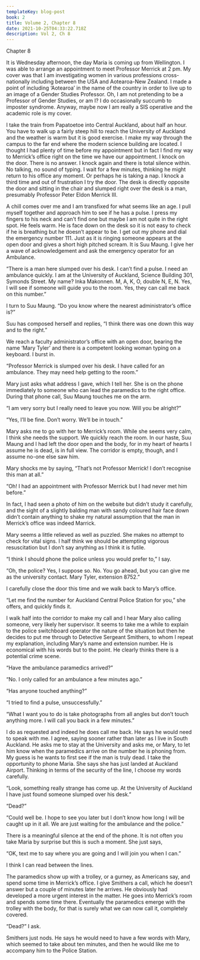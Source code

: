 ```yaml
---
templateKey: blog-post
book: 2
title: Volume 2, Chapter 8
date: 2021-10-25T04:33:22.718Z
description: Vol 2, Ch 8
---
```

Chapter 8

It is Wednesday afternoon, the day Maria is coming up from Wellington. I was able to arrange an appointment to meet Professor Merrick at 2 pm. My cover was that I am investigating  women in various professions cross-nationally including between the USA and Aotearoa-New Zealand. I made a point of including ‘Aotearoa’ in the name of the country in order to live up to an image of a Gender Studies Professor. Oh, I am not pretending to be a Professor of Gender Studies, or am I? I do occasionally succumb to imposter syndrome. Anyway, maybe now I am really a SIS operative and the academic role is my cover. 

I take the train from Papatoetoe into Central Auckland, about half an hour. You have to walk up a fairly steep hill to reach the University of Auckland and the weather is warm but it is good exercise. I make my way through the campus to the far end where the modern science building are located. I thought I had plenty of time before my appointment but in fact I find my way to Merrick’s office right on the time we have our appointment. I knock on the door. There is no answer. I knock again and there is total silence within. No talking, no sound of typing. I wait for a few minutes, thinking he might return to his office any moment. Or perhaps he is taking a nap. I knock a third time and out of frustration I try the door. The desk is directly opposite the door and sitting in the chair and slumped right over the desk is a man, presumably Professor Peter Eldon Merrick III.

A chill comes over me and I am transfixed for what seems like an age. I pull myself together and approach him to see if he has a pulse. I press my fingers to his neck and can't find one but maybe I am not quite in the right spot. He feels warm. He is face down on the desk so it is not easy to check if he is breathing but he doesn’t appear to be. I get out my phone and dial the emergency number 111. Just as it is ringing someone appears at the open door and gives a short high pitched scream. It is Suu Maung. I give her a wave of acknowledgement and ask the emergency operator for an Ambulance. 

“There is a man here slumped over his desk. I can’t find a pulse. I need an ambulance quickly. I am at the University of Auckland, Science Building 301, Symonds Street. My name? Inka Makonnen. M, A, K, O, double N, E, N. Yes, I will see if someone will guide you to the room. Yes, they can call me back on this number.”

I turn to Suu Maung. “Do you know where the nearest administrator’s office is?”

Suu has composed herself and replies, “I think there was one down this way and to the right.”

We reach a faculty administrator’s office with an open door, bearing the name ‘Mary Tyler’ and there is a competent looking woman typing on a keyboard. I burst in.

“Professor Merrick is slumped over his desk. I have called for an ambulance. They may need help getting to the room.”

Mary just asks what address I gave, which I tell her. She is on the phone immediately to someone who can lead the paramedics to the right office. During that phone call, Suu Maung touches me on the arm. 

“I am very sorry but I really need to leave you now. Will you be alright?”

“Yes, I’ll be fine. Don’t worry. We’ll be in touch.”

Mary asks me to go with her to Merrick’s room. While she seems very calm, I think she needs the support. We quickly reach the room. In our haste, Suu Maung and I had left the door open and the body, for in my heart of hearts I assume he is dead, is in full view. The corridor is empty, though, and I assume no-one else saw him. 

Mary shocks me by saying, “That’s not Professor Merrick! I don’t recognise this man at all.”

“Oh! I had an appointment with Professor Merrick but I had never met him before.”

In fact, I had seen a photo of him on the website but didn’t study it carefully, and the sight of a slightly balding man with sandy coloured hair face down didn’t contain anything to shake my natural assumption that the man in Merrick’s office was indeed Marrick. 

Mary seems a little relieved as well as puzzled. She makes no attempt to check for vital signs. I half think we should be attempting vigorous resuscitation but I don’t say anything as I think it is futile. 

“I think I should phone the police unless you would prefer to,” I say.

“Oh, the police? Yes, I suppose so. No. You go ahead, but you can give me as the university contact. Mary Tyler, extension 8752.” 

I carefully close the door this time and we walk back to Mary’s office. 

“Let me find the number for Auckland Central Police Station for you,” she offers, and quickly finds it.

I walk half into the corridor to make my call and I hear Mary also calling someone, very likely her supervisor. It seems to take me a while to explain to the police switchboard operator the nature of the situation but then he decides to put me through to Detective Sergeant Smithers, to whom I repeat my explanation, including Mary’s name and extension number. He is economical with his words but to the point. He clearly thinks there is a potential crime scene.

“Have the ambulance paramedics arrived?”

“No. I only called for an ambulance a few minutes ago.”

“Has anyone touched anything?”

“I tried to find a pulse, unsuccessfully.”

“What I want you to do is take photographs from all angles but don’t touch anything more. I will call you back in a few minutes.”

I do as requested and indeed he does call me back. He says he would need to speak with me. I agree, saying sooner rather than later as I live in South Auckland. He asks me to stay at the University and asks me, or Mary, to let him know  when the paramedics arrive on the number he is phoning from. My guess is he wants to first see if the man is truly dead. I take the opportunity to phone Maria. She says she has just landed at Auckland Airport. Thinking in terms of the security of the line, I choose my words carefully. 

“Look, something really strange has come up. At the University of Auckland I have just found someone slumped over his desk.”

“Dead?”

“Could well be. I hope to see you later but I don’t know how long I will be caught up in it all. We are just waiting for the ambulance and the police.”

There is a meaningful silence at the end of the phone. It is not often you take Maria by surprise but this is such a moment. She just says,

“OK, text me to say where you are going and I will join you when I can.”

I think I can read between the lines.

The paramedics show up with a trolley, or a gurney, as Americans say, and spend some time in Merrick’s office. I give Smithers a call, which he doesn’t answer but a couple of minutes later he arrives. He obviously had developed a more urgent interest in the matter. He goes into Merrick’s room and spends some time there. Eventually the paramedics emerge with the trolley with the body, for that is surely what we can now call it, completely covered.

“Dead?” I ask.

Smithers just nods. He says he would need to have a few words with Mary, which seemed to take about ten minutes, and then he would like me to accompany him to the Police Station.